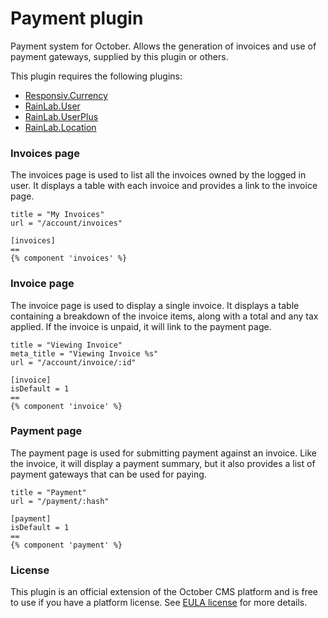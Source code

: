 # Payment plugin

Payment system for October. Allows the generation of invoices and use of payment gateways, supplied by this plugin or others.

This plugin requires the following plugins:

- [Responsiv.Currency](http://octobercms.com/plugin/responsiv-currency)
- [RainLab.User](http://octobercms.com/plugin/rainlab-user)
- [RainLab.UserPlus](http://octobercms.com/plugin/rainlab-userplus)
- [RainLab.Location](http://octobercms.com/plugin/rainlab-location)

### Invoices page

The invoices page is used to list all the invoices owned by the logged in user. It displays a table with each invoice and provides a link to the invoice page.

```
title = "My Invoices"
url = "/account/invoices"

[invoices]
==
{% component 'invoices' %}
```

### Invoice page

The invoice page is used to display a single invoice. It displays a table containing a breakdown of the invoice items, along with a total and any tax applied. If the invoice is unpaid, it will link to the payment page.

```
title = "Viewing Invoice"
meta_title = "Viewing Invoice %s"
url = "/account/invoice/:id"

[invoice]
isDefault = 1
==
{% component 'invoice' %}
```

### Payment page

The payment page is used for submitting payment against an invoice. Like the invoice, it will display a payment summary, but it also provides a list of payment gateways that can be used for paying.

```
title = "Payment"
url = "/payment/:hash"

[payment]
isDefault = 1
==
{% component 'payment' %}
```

### License

This plugin is an official extension of the October CMS platform and is free to use if you have a platform license. See [EULA license](LICENSE.md) for more details.
